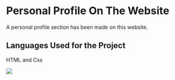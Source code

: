  <h1>Personal Profile On The Website</h1>

 A personal profile section has been made on this website. <br>

 <h2>Languages Used for the Project</h2>

 HTML and Css <br>

<img src="Personel Profile.gif">

